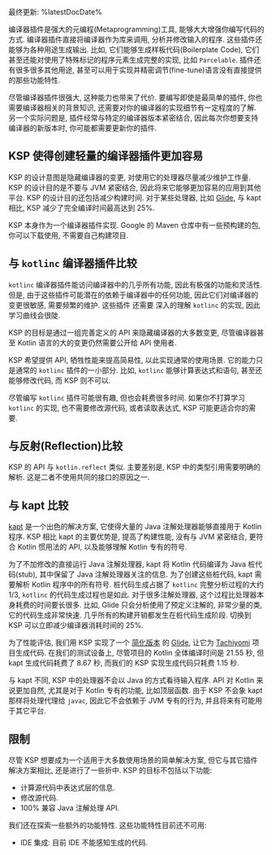 [//]: # (title: 为什么使用 KSP)

最终更新: %latestDocDate%

编译器插件是强大的元编程(Metaprogramming)工具, 能够大大增强你编写代码的方式.
编译器插件直接将编译器作为库来调用, 分析并修改输入的程序. 这些插件还能够为各种用途生成输出.
比如, 它们能够生成样板代码(Boilerplate Code), 它们甚至还能对使用了特殊标记的程序元素生成完整的实现, 比如 `Parcelable`.
插件还有很多很多其他用途, 甚至可以用于实现并精密调节(fine-tune)语言没有直接提供的那些功能特性.

尽管编译器插件很强大, 这种能力也带来了代价. 要编写即使是最简单的插件, 你也需要编译器相关的背景知识, 还需要对你的编译器的实现细节有一定程度的了解.
另一个实际问题是, 插件经常与特定的编译器版本紧密结合,
因此每次你想要支持编译器的新版本时, 你可能都需要更新你的插件.

## KSP 使得创建轻量的编译器插件更加容易

KSP 的设计意图是隐藏编译器的变更, 对使用它的处理器尽量减少维护工作量.
KSP 的设计目的是不要与 JVM 紧密结合, 因此将来它能够更加容易的应用到其他平台.
KSP 的设计目的还包括减少构建时间. 对于某些处理器, 比如 [Glide](https://github.com/bumptech/glide),
与 kapt 相比, KSP 减少了完全编译时间最高达到 25%.

KSP 本身作为一个编译器插件实现. Google 的 Maven 仓库中有一些预构建的包, 你可以下载使用, 不需要自己构建项目.

## 与 `kotlinc` 编译器插件比较

`kotlinc` 编译器插件能访问编译器中的几乎所有功能, 因此有极强的功能和灵活性.
但是, 由于这些插件可能潜在的依赖于编译器中的任何功能, 因此它们对编译器的变更很敏感, 需要频繁的维护.
这些插件 还需要 深入的理解 `kotlinc` 的实现, 因此学习曲线会很陡.

KSP 的目标是通过一组完善定义的 API 来隐藏编译器的大多数变更, 尽管编译器甚至 Kotlin 语言的大的变更仍然需要公开给 API 使用者.

KSP 希望提供 API, 牺牲性能来提高简易性, 以此实现通常的使用场景. 它的能力只是通常的 `kotlinc` 插件的一小部分.
比如, `kotlinc` 能够计算表达式和语句, 甚至还能够修改代码, 而 KSP 则不可以.

尽管编写 `kotlinc` 插件可能很有趣, 但也会耗费很多时间.
如果你不打算学习 `kotlinc` 的实现, 也不需要修改源代码, 或者读取表达式, KSP 可能更适合你的需要.

## 与反射(Reflection)比较

KSP 的 API 与 `kotlin.reflect` 类似. 主要差别是, KSP 中的类型引用需要明确的解析.
这是二者不使用共同的接口的原因之一.

## 与 kapt 比较

[kapt](kapt.md) 是一个出色的解决方案, 它使得大量的 Java 注解处理器能够直接用于 Kotlin 程序.
KSP 相比 kapt 的主要优势是, 提高了构建性能, 没有与 JVM 紧密结合, 更符合 Kotlin 惯用法的 API, 以及能够理解 Kotlin 专有的符号.

为了不加修改的直接运行 Java 注解处理器, kapt 将 Kotlin 代码编译为 Java 桩代码(stub), 其中保留了 Java 注解处理器关注的信息.
为了创建这些桩代码, kapt 需要解析 Kotlin 程序中的所有符号.
桩代码生成占据了 `kotlinc` 完整分析过程的大约 1/3, `kotlinc` 的代码生成过程也是如此.
对于很多注解处理器, 这个过程比处理器本身耗费的时间要长很多.
比如, Glide 只会分析使用了预定义注解的, 非常少量的类, 它的代码生成非常快速. 几乎所有的构建开销都发生在桩代码生成阶段.
切换到 KSP 可以立即减少编译器消耗时间的 25%.

为了性能评估, 我们用 KSP 实现了一个
[简化版本](https://github.com/google/ksp/releases/download/1.4.10-dev-experimental-20200924/miniGlide.zip)
的 [Glide](https://github.com/bumptech/glide),
让它为 [Tachiyomi](https://github.com/inorichi/tachiyomi) 项目生成代码.
在我们的测试设备上, 尽管项目的 Kotlin 全体编译时间是 21.55 秒,
但 kapt 生成代码耗费了 8.67 秒, 而我们的 KSP 实现生成代码只耗费 1.15 秒.

与 kapt 不同, KSP 中的处理器不会以 Java 的方式看待输入程序.
API 对 Kotlin 来说更加自然, 尤其是对于 Kotlin 专有的功能, 比如顶层函数. 由于 KSP 不会象 kapt 那样将处理代理给 `javac`,
因此它不会依赖于 JVM 专有的行为, 并且将来有可能用于其它平台.

## 限制

尽管 KSP 想要成为一个适用于大多数使用场景的简单解决方案, 但它与其它插件解决方案相比, 还是进行了一些折中.
KSP 的目标不包括以下功能:

* 计算源代码中表达式层的信息.
* 修改源代码.
* 100% 兼容 Java 注解处理 API.

我们还在探索一些额外的功能特性. 这些功能特性目前还不可用:

* IDE 集成: 目前 IDE 不能感知生成的代码.
